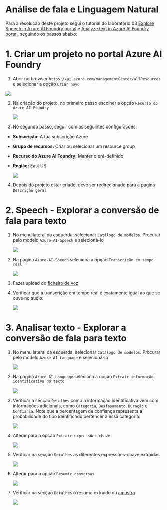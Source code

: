 # Análise de fala e Linguagem Natural

Para a resolução deste projeto segui o tutorial do laboratório 03 [Explore Speech in Azure AI Foundry portal](https://microsoftlearning.github.io/mslearn-ai-fundamentals/Instructions/Labs/09-speech.html) e [Analyze text in Azure AI Foundry portal](https://microsoftlearning.github.io/mslearn-ai-fundamentals/Instructions/Labs/06-text-analysis.html), seguindo os passos abaixo:

# 1. Criar um projeto no portal Azure AI Foundry

1. Abrir no browser `https://ai.azure.com/managementCenter/allResources` e selecionar a opção `Criar novo`

![](https://github.com/CarlaAlves887/analise-fala-linguagem-natural/blob/main/images/Imagem1.png)

2. Na criação do projeto, no primeiro passo escolher a opção `Recurso do Azure AI Foundry`
   
   ![](https://github.com/CarlaAlves887/analise-fala-linguagem-natural/blob/main/images/Imagem2.png)

3. No segundo passo, seguir com as seguintes configurações:

  - **Subscrição:** A tua subscrição Azure
  - **Grupo de recursos:** Criar ou selecionar um resource group
  - **Recurso do Azure AI Foundry:** Manter o pré-definido
  - **Região:** East US
    
    ![](https://github.com/CarlaAlves887/analise-fala-linguagem-natural/blob/main/images/Imagem3.png)

4. Depois do projeto estar criado, deve ser redirecionado para a página `Descrição geral`

# 2. Speech - Explorar a conversão de fala para texto
   
1. No menu lateral da esquerda, selecionar `Catálogo de modelos`. Procurar pelo modelo `Azure-AI-Speech` e selecioná-lo

   ![](https://github.com/CarlaAlves887/analise-fala-linguagem-natural/blob/main/images/Imagem4.png)


2. Na página `Azure-AI-Speech` seleciona a opção `Transcrição em tempo real`
   
   ![](https://github.com/CarlaAlves887/analise-fala-linguagem-natural/blob/main/images/Imagem5.png)

3. Fazer upload do [ficheiro de voz](https://github.com/CarlaAlves887/analise-fala-linguagem-natural/blob/main/input/WhatAICanDo.m4a)

4. Verificar que a transcrição em tempo real é exatamente igual ao que se ouve no audio.

   ![](https://github.com/CarlaAlves887/analise-fala-linguagem-natural/blob/main/images/Imagem6.png)


# 3. Analisar texto - Explorar a conversão de fala para texto
   
1. No menu lateral da esquerda, selecionar `Catálogo de modelos`. Procurar pelo modelo `Azure-AI-Language` e selecioná-lo

   ![](https://github.com/CarlaAlves887/analise-fala-linguagem-natural/blob/main/images/Imagem7.png)

2. Na página `Azure AI Language` seleciona a opção `Extrair informação identificativa do texto`
   
   ![](https://github.com/CarlaAlves887/analise-fala-linguagem-natural/blob/main/images/Imagem8.png)

3. Verificar a secção `Detalhes` como a informação identificativa vem com informações adicionais, como `Categoria`, `Desfasamento`, `Duração` e `Confiança`. Note que a percentagem de confiança representa a probabilidade do tipo identificado pertencer a essa categoria.

   ![](https://github.com/CarlaAlves887/analise-fala-linguagem-natural/blob/main/images/Imagem9.png)

4. Alterar para a opção `Extrair expressões-chave`

    ![](https://github.com/CarlaAlves887/analise-fala-linguagem-natural/blob/main/images/Imagem10.png)

5. Verificar na secção `Detalhes` as diferentes expressões-chave extraídas

   ![](https://github.com/CarlaAlves887/analise-fala-linguagem-natural/blob/main/images/Imagem11.png)

6. Alterar para a opção `Resumir conversas`

    ![](https://github.com/CarlaAlves887/analise-fala-linguagem-natural/blob/main/images/Imagem12.png)

7. Verificar na secção `Detalhes` o resumo extraído da [amostra](https://github.com/CarlaAlves887/analise-fala-linguagem-natural/blob/main/input/resumir-texto-input.json)

   ![](https://github.com/CarlaAlves887/analise-fala-linguagem-natural/blob/main/images/Imagem13.png)




